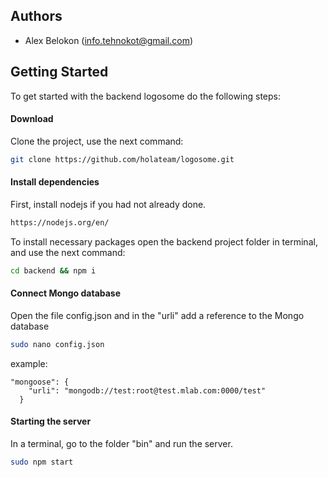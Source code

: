 ## Authors

* Alex Belokon (<info.tehnokot@gmail.com>)

## Getting Started

To get started with the backend logosome do the following steps:

#### Download

Clone the project, use the next command:
```bash
git clone https://github.com/holateam/logosome.git
```

#### Install dependencies

First, install nodejs if you had not already done.
```bash
https://nodejs.org/en/
```

To install necessary packages open the backend project folder in terminal, and use the next command:
```bash
cd backend && npm i
```

#### Connect Mongo database

Open the file config.json and in the "urli" add a reference to the Mongo database
```bash
sudo nano config.json
```
example:
```code
"mongoose": {
    "urli": "mongodb://test:root@test.mlab.com:0000/test"
  }

```
#### Starting the server
In a terminal, go to the folder "bin" and run the server.
```bash
sudo npm start
```
